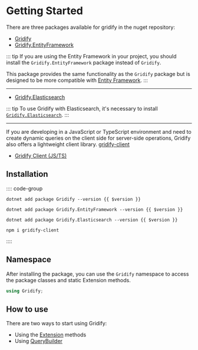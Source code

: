 
# Getting Started

There are three packages available for gridify in the nuget repository:

- [Gridify](https://www.nuget.org/packages/Gridify/)
- [Gridify.EntityFramework](https://www.nuget.org/packages/Gridify.EntityFramework/)

::: tip
If you are using the Entity Framework in your project, you should install the `Gridify.EntityFramework` package instead of `Gridify`.

This package provides the same functionality as the `Gridify` package but is designed to be more compatible with [Entity Framework](./extensions/entityframework).
:::

---

- [Gridify.Elasticsearch](https://www.nuget.org/packages/Gridify.Elasticsearch/)

::: tip
To use Gridify with Elasticsearch, it's necessary to install [`Gridify.Elasticsearch`](./extensions/elasticsearch).
:::

---

If you are developing in a JavaScript or TypeScript environment and need to create dynamic queries on the client side for server-side operations,
Gridify also offers a lightweight client library. [gridify-client](./extensions/gridify-client)

- [Gridify Client (JS/TS)](https://www.npmjs.com/package/gridify-client)

## Installation

:::: code-group

```shell-vue[Gridify]
dotnet add package Gridify --version {{ $version }}
```

```shell-vue[Gridify.EntityFramework]
dotnet add package Gridify.EntityFramework --version {{ $version }}
```

```shell-vue[Gridify.Elasticsearch]
dotnet add package Gridify.Elasticsearch --version {{ $version }}
```

```shell-vue[Gridify Client (JS/TS)]
npm i gridify-client
```

::::

## Namespace

After installing the package, you can use the `Gridify` namespace to access the package classes and static Extension methods.

```csharp
using Gridify;
```

## How to use

There are two ways to start using Gridify:

- Using the [Extension](./extensions.md) methods
- Using [QueryBuilder](./queryBuilder.md)
